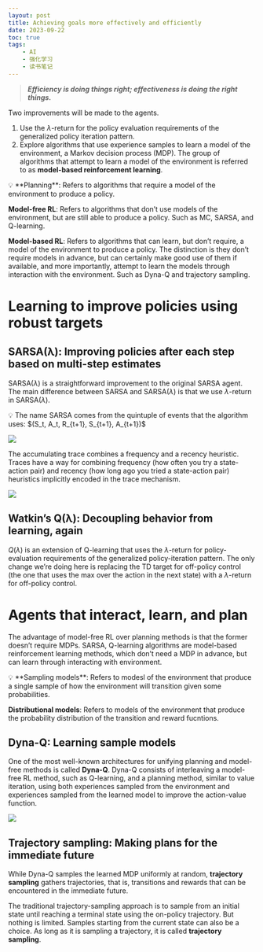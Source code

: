 ```yaml
---
layout: post
title: Achieving goals more effectively and efficiently
date: 2023-09-22
toc: true
tags:
    - AI
    - 强化学习
    - 读书笔记
---
```


> ***Efficiency is doing things right; effectiveness is doing the right things.***
> 

Two improvements will be made to the agents.

1. Use the $\lambda$-return for the policy evaluation requirements of the generalized policy iteration pattern.
2. Explore algorithms that use experience samples to learn a model of the environment, a Markov decision process (MDP). The group of algorithms that attempt to learn a model of the environment is referred to as **model-based reinforcement learning**.

<aside>
💡 **Planning**: Refers to algorithms that require a model of the environment to produce a policy.

**Model-free RL**: Refers to algorithms that don’t use models of the environment, but are still able to produce a policy. Such as MC, SARSA, and Q-learning.

**Model-based RL**: Refers to algorithms that can learn, but don’t require, a model of the environment to produce a policy.  The distinction is they don’t require models in advance, but can certainly make good use of them if available, and more importantly, attempt to learn the models through interaction with the environment. Such as Dyna-Q and trajectory sampling.

</aside>

# Learning to improve policies using robust targets

## SARSA(**λ**): Improving policies after each step based on multi-step estimates

SARSA($\lambda$) is a straightforward improvement to the original SARSA agent. The main difference between SARSA and SARSA($\lambda$) is that we use $\lambda$-return in SARSA($\lambda$).

<aside>
💡 The name SARSA comes from the quintuple of events that the algorithm uses: $(S_t, A_t, R_{t+1}, S_{t+1}, A_{t+1})$

</aside>

![](/assets/images/2023-09-22-achieving-goals-more-effectively-and-efficiently/accumulating-traces.png)

The accumulating trace combines a frequency and a recency heuristic.  Traces have a way for combining frequency (how often you try a state-action pair) and recency (how long ago you tried a state-action pair) heuristics implicitly encoded in the trace mechanism.

![](/assets/images/2023-09-22-achieving-goals-more-effectively-and-efficiently/replacing-traces.png)

## Watkin’s Q(**λ**): Decoupling behavior from learning, again

$Q(\lambda)$ is an extension of Q-learning that uses the $\lambda$-return for policy-evaluation requirements of the generalized policy-iteration pattern. The only change we’re doing here is replacing the TD target for off-policy control (the one that uses the max over the action in the next state) with a $\lambda$-return for off-policy control.

# Agents that interact, learn, and plan

The advantage of model-free RL over planning methods is that the former doesn’t require MDPs. SARSA, Q-learning algorithms are model-based reinforcement learning methods, which don’t need a MDP in advance, but can learn through interacting with environment.

<aside>
💡 **Sampling models**: Refers to modesl of the environment that produce a single sample of how the environment will transition given some probabilities.

**Distributional models**: Refers to models of the environment that produce the probability distribution of the transition and reward fucntions.

</aside>

## Dyna-Q: Learning sample models

One of the most well-known architectures for unifying planning and model-free methods is called **Dyna-Q**. Dyna-Q consists of interleaving a model-free RL method, such as Q-learning, and a planning method, similar to value iteration, using both experiences sampled from the environment and experiences sampled from the learned model to improve the action-value function.

![](/assets/images/2023-09-22-achieving-goals-more-effectively-and-efficiently/model-based.png)

## Trajectory sampling: Making plans for the immediate future

While Dyna-Q samples the learned MDP uniformly at random, **trajectory sampling** gathers trajectories, that is, transitions and rewards that can be encountered in the immediate future.

The traditional trajectory-sampling approach is to sample from an initial state until reaching a terminal state using the on-policy trajectory. But nothing is limited. Samples starting from the current state can also be a choice. As long as it is sampling a trajectory, it is called **trajectory sampling**.